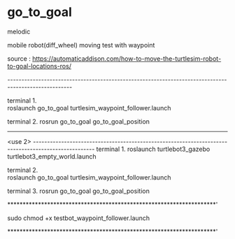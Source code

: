 # go_to_goal

melodic 

mobile robot(diff_wheel) moving test with waypoint

source : https://automaticaddison.com/how-to-move-the-turtlesim-robot-to-goal-locations-ros/

<use> -----------------------------------------------------------------------------------------------------

terminal 1.   
 roslaunch go_to_goal turtlesim_waypoint_follower.launch
  
terminal 2.
 rosrun go_to_goal go_to_goal_position
 
------------------------------------------------------------------------------------------------------------

<use 2> ----------------------------------------------------------------------------------------------------
terminal 1.
  roslaunch turtlebot3_gazebo turtlebot3_empty_world.launch

terminal 2.   
  roslaunch go_to_goal turtlesim_waypoint_follower.launch
  
terminal 3.
  rosrun go_to_goal go_to_goal_position
  
  
  
  
  ********************************************************************'
  
  sudo chmod +x testbot_waypoint_follower.launch
  
  ********************************************************************'
